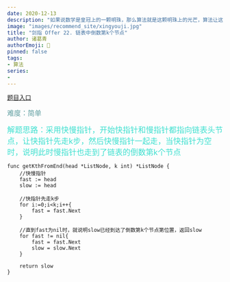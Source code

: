 ```yaml
---
date: 2020-12-13
description: "如果说数学是皇冠上的一颗明珠，那么算法就是这颗明珠上的光芒，算法让这颗明珠更加熠熠生辉，为科技进步和社会发展照亮了前进的路"
image: "images/recommend_site/xingyouji.jpg"
title: "剑指 Offer 22. 链表中倒数第k个节点"
author: 诸葛青
authorEmoji: 🎅
pinned: false
tags:
- 算法
series:
-  
---
```

[题目入口](https://leetcode-cn.com/problems/lian-biao-zhong-dao-shu-di-kge-jie-dian-lcof/)

<font color=CadetBlue size=3 >难度：简单</font>

<font color=Turquoise size=4>解题思路：采用快慢指针，开始快指针和慢指针都指向链表头节点，让快指针先走k步，然后快慢指针一起走，当快指针为空时，说明此时慢指针也走到了链表的倒数第k个节点</font>

```golang
func getKthFromEnd(head *ListNode, k int) *ListNode {
    //快慢指针
    fast := head
    slow := head

    //快指针先走k步
    for i:=0;i<k;i++{
        fast = fast.Next
    }

    //直到fast为nil时，就说明slow已经到达了倒数第k个节点第位置，返回slow
    for fast != nil{
        fast = fast.Next
        slow = slow.Next
    }

    return slow
}
```